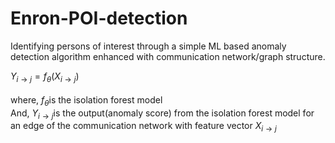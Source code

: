 # Enron-POI-detection
 Identifying persons of interest through a simple ML based anomaly detection algorithm enhanced with communication network/graph structure.

$Y_{i \rightarrow j} = f_\theta \left( X_{i \rightarrow j} \right)$<br><br>
$\text{where, } f_\theta \text{is the isolation forest model}$<br>
$\text{And, } Y_{i \rightarrow j} \text{is the output(anomaly score) from the isolation forest model for an edge of the communication network with feature vector } X_{i \rightarrow j}$<br>


